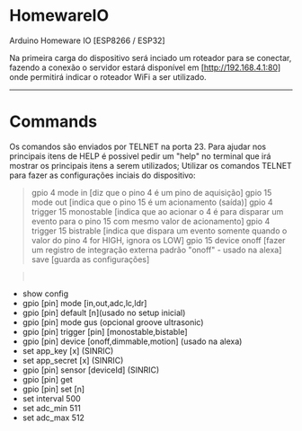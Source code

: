 # HomewareIO
Arduino Homeware IO [ESP8266 /  ESP32]

Na primeira carga do dispositivo será inciado um roteador para se conectar, fazendo a conexão o servidor estará disponível em  [http://192.168.4.1:80] onde permitirá indicar o roteador WiFi a ser utilizado.

---


# Commands
Os comandos são enviados por TELNET na porta 23. Para ajudar nos principais itens de HELP é possivel pedir um "help" no terminal que irá mostrar os principais itens a serem utilizados;
Utilizar os comandos TELNET para fazer as configurações inciais do dispositivo:
> gpio 4 mode in  [diz que o pino 4 é um pino de aquisição]
> gpio 15 mode out [indica que o pino 15 é um acionamento (saída)]
> gpio 4 trigger 15 monostable [indica que ao acionar o 4 é para disparar um evento para o pino 15 com mesmo valor de acionamento]
> gpio 4 trigger 15 bistrable [indica que dispara um evento somente quando o valor do pino 4 for HIGH, ignora os LOW]
> gpio 15 device onoff [fazer um registro de integração externa padrão "onoff" - usado na alexa]
> save [guarda as configurações]
   
><pre>
 *   show config 
 *   gpio [pin] mode [in,out,adc,lc,ldr]
 *   gpio [pin] default [n](usado no setup inicial)
 *   gpio [pin] mode gus (opcional groove ultrasonic)
 *   gpio [pin] trigger [pin] [monostable,bistable]
 *   gpio [pin] device [onoff,dimmable,motion] (usado na alexa)
 *   set app_key [x] (SINRIC)
 *   set app_secret [x] (SINRIC)
 *   gpio [pin] sensor [deviceId] (SINRIC)
 *   gpio [pin] get
 *   gpio [pin] set [n]
 *   set interval 500
 *   set adc_min 511
 *   set adc_max 512
</pre>

# 
